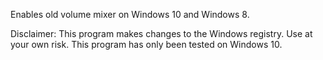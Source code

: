 Enables old volume mixer on Windows 10 and Windows 8.

Disclaimer: 
This program makes changes to the Windows registry. Use at your own risk.
This program has only been tested on Windows 10.

